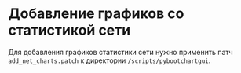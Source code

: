 # Добавление графиков со статистикой сети

Для добавления графиков статистики сети нужно применить патч `add_net_charts.patch`
к директории `/scripts/pybootchartgui`.